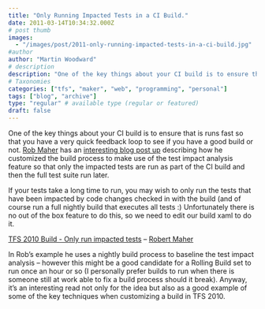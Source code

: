 ```yaml
---
title: "Only Running Impacted Tests in a CI Build."
date: 2011-03-14T10:34:32.000Z
# post thumb
images:
  - "/images/post/2011-only-running-impacted-tests-in-a-ci-build.jpg"
#author
author: "Martin Woodward"
# description
description: "One of the key things about your CI build is to ensure that is runs fast so that you have a very quick feedback loop to see if you have a."
# Taxonomies
categories: ["tfs", "maker", "web", "programming", "personal"]
tags: ["blog", "archive"]
type: "regular" # available type (regular or featured)
draft: false
---
```

One of the key things about your CI build is to ensure that is runs fast so that you have a very quick feedback loop to see if you have a good build or not.  [Rob Maher](http://scrumdod.blogspot.com/) has an [interesting blog post up](http://scrumdod.blogspot.com/2011/03/tfs-2010-build-only-run-impacted-tests.html) describing how he customized the build process to make use of the test impact analysis feature so that only the impacted tests are run as part of the CI build and then the full test suite run later.       

If your tests take a long time to run, you may wish to only run the tests that have been impacted by code changes checked in with the build (and of course run a full nightly build that executes all tests :) Unfortunately there is no out of the box feature to do this, so we need to edit our build xaml to do it.    

[TFS 2010 Build - Only run impacted tests](http://scrumdod.blogspot.com/2011/03/tfs-2010-build-only-run-impacted-tests.html) – [Robert Maher](http://scrumdod.blogspot.com/)   

In Rob’s example he uses a nightly build process to baseline the test impact analysis – however this might be a good candidate for a Rolling Build set to run once an hour or so (I personally prefer builds to run when there is someone still at work able to fix a build process should it break).  Anyway, it’s an interesting read not only for the idea but also as a good example of some of the key techniques when customizing a build in TFS 2010.